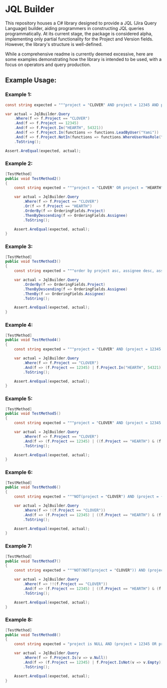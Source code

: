 # JQL Builder

This repository houses a C# library designed to provide a JQL (Jira Query Language) builder, aiding programmers in constructing JQL queries programmatically. At its current stage, the package is considered alpha, implementing only partial functionality for the Project and Version fields. However, the library's structure is well-defined.

While a comprehensive readme is currently deemed excessive, here are some examples demonstrating how the library is intended to be used, with a focus on operators and query production.

## Example Usage:

### Example 1:

```csharp
const string expected = """project = "CLOVER" AND project = 12345 AND project in ("HEARTH", 54321) AND (project in projectsLeadByUser("Yami") OR project = "Black Bull") AND project not in projectsWhereUserHasRole("Yuno")""";

var actual = JqlBuilder.Query
    .Where(f => f.Project == "CLOVER")
    .And(f => f.Project == 12345)
    .And(f => f.Project.In("HEARTH", 54321))
    .And(f => f.Project.In(functions => functions.LeadByUser("Yami")) | (f.Project == "Black Bull"))
    .And(f => f.Project.NotIn(functions => functions.WhereUserHasRole("Yuno")))
    .ToString();

Assert.AreEqual(expected, actual);
```

### Example 2:

```csharp
[TestMethod]
public void TestMethod2()
{
    const string expected = """project = "CLOVER" OR project = "HEARTH" order by project asc, assignee desc""";

    var actual = JqlBuilder.Query
        .Where(f => f.Project == "CLOVER")
        .Or(f => f.Project == "HEARTH")
        .OrderBy(f => OrderingFields.Project)
        .ThenByDescending(f => OrderingFields.Assignee)
        .ToString();

    Assert.AreEqual(expected, actual);
}
```

### Example 3:

```csharp
[TestMethod]
public void TestMethod3()
{
    const string expected = """order by project asc, assignee desc, assignee asc""";

    var actual = JqlBuilder.Query
        .OrderBy(f => OrderingFields.Project)
        .ThenByDescending(f => OrderingFields.Assignee)
        .ThenBy(f => OrderingFields.Assignee)
        .ToString();

    Assert.AreEqual(expected, actual);
}
```

### Example 4:

```csharp
[TestMethod]
public void TestMethod4()
{
    const string expected = """project = "CLOVER" AND (project = 12345 OR project in ("HEARTH", 54321))""";

    var actual = JqlBuilder.Query
        .Where(f => f.Project == "CLOVER")
        .And(f => (f.Project == 12345) | f.Project.In("HEARTH", 54321))
        .ToString();

    Assert.AreEqual(expected, actual);
}
```

### Example 5:

```csharp
[TestMethod]
public void TestMethod5()
{
    const string expected = """project = "CLOVER" AND (project = 12345 OR project = "HEARTH" AND project = "SPADE")""";

    var actual = JqlBuilder.Query
        .Where(f => f.Project == "CLOVER")
        .And(f => (f.Project == 12345) | ((f.Project == "HEARTH") & (f.Project == "SPADE")))
        .ToString();

    Assert.AreEqual(expected, actual);
}
```

### Example 6:

```csharp
[TestMethod]
public void TestMethod6()
{
    const string expected = """NOT(project = "CLOVER") AND (project = {12345} OR project = "HEARTH" AND project = "SPADE")""";

    var actual = JqlBuilder.Query
        .Where(f => !(f.Project == "CLOVER"))
        .And(f => (f.Project == 12345) | ((f.Project == "HEARTH") & (f.Project == "SPADE")))
        .ToString();

    Assert.AreEqual(expected, actual);
}
```

### Example 7:

```csharp
[TestMethod]
public void TestMethod7()
{
    const string expected = """NOT(NOT(project = "CLOVER")) AND (project = 12345 OR project = "HEARTH" AND project = "SPADE}")""";

    var actual = JqlBuilder.Query
        .Where(f => !!(f.Project == "CLOVER"))
        .And(f => (f.Project == 12345) | ((f.Project == "HEARTH") & (f.Project == "SPADE")))
        .ToString();

    Assert.AreEqual(expected, actual);
}
```

### Example 8:

```csharp
[TestMethod]
public void TestMethod8()
{
    const string expected = "project is NULL AND (project = 12345 OR project is not EMPTY)";

    var actual = JqlBuilder.Query
        .Where(f => f.Project.Is(v => v.Null))
        .And(f => (f.Project == 12345) | f.Project.IsNot(v => v.Empty))
        .ToString();

    Assert.AreEqual(expected, actual);
}
```
